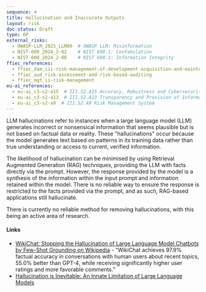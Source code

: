 ```yaml
---
sequence: 4
title: Hallucination and Inaccurate Outputs
layout: risk
doc-status: Draft
type: OP
external_risks:
  - OWASP-LLM_2025_LLM09  # OWASP LLM: Misinformation
  - NIST-600_2024_2-02    # NIST 600.1: Confabulation
  - NIST-600_2024_2-08    # NIST 600.1: Information Integrity
ffiec_references:
  - ffiec_dam_iii-risk-management-of-development-acquisition-and-maintenance
  - ffiec_aud_risk-assessment-and-risk-based-auditing
  - ffiec_mgt_ii-risk-management
eu-ai_references:
  - eu-ai_c3-s2-a15  # III.S2.A15 Accuracy, Robustness and Cybersecurity
  - eu-ai_c3-s2-a13  # III.S2.A13 Transparency and Provision of Information to Deployers
  - eu-ai_c3-s2-a9  # III.S2.A9 Risk Management System
---
```


LLM hallucinations refer to instances when a large language model (LLM) generates incorrect or nonsensical information that seems plausible but is not based on factual data or reality. These "hallucinations" occur because the model generates text based on patterns in its training data rather than true understanding or access to current, verified information.

The likelihood of hallucination can be minimised by using Retrieval Augmented Generation (RAG) techniques, providing the LLM with facts directly via the prompt. However, the response provided by the model is a synthesis of the information within the input prompt and information retained within the model. There is no reliable way to ensure the response is restricted to the facts provided via the prompt, and as such, RAG-based applications still hallucinate.

There is currently no reliable method for removing hallucinations, with this being an active area of research.

#### Links

* [WikiChat: Stopping the Hallucination of Large Language Model Chatbots by Few-Shot Grounding on Wikipedia](https://arxiv.org/abs/2305.14292) - “WikiChat achieves 97.9% factual accuracy in conversations with human users about recent topics, 55.0% better than GPT-4, while receiving significantly higher user ratings and more favorable comments.”
* [Hallucination is Inevitable: An Innate Limitation of Large Language Models](https://arxiv.org/abs/2401.11817)
